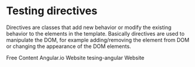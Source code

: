 # Testing directives

Directives are classes that add new behavior or modify the existing behavior to the elements in the template. Basically directives are used to manipulate the DOM, for example adding/removing the element from DOM or changing the appearance of the DOM elements.

<ResourceGroupTitle>Free Content</ResourceGroupTitle>
<BadgeLink badgeText='Read' colorScheme='yellow' href='https://angular.io/guide/testing-attribute-directives'>Angular.io Website</BadgeLink>
<BadgeLink badgeText='Read' colorScheme='yellow' href='https://testing-angular.com/testing-directives/'>tesing-angular Website</BadgeLink>
